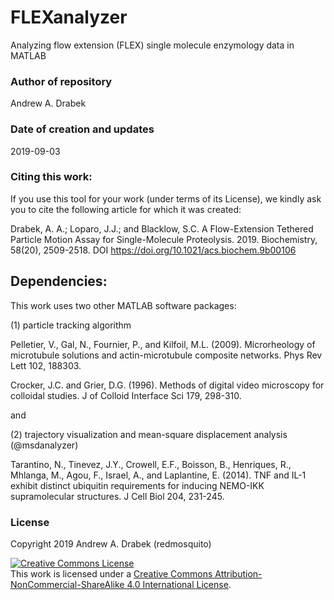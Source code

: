 # FLEXanalyzer
Analyzing flow extension (FLEX) single molecule enzymology data in MATLAB

### Author of repository
Andrew A. Drabek

### Date of creation and updates
2019-09-03

### Citing this work:
If you use this tool for your work (under terms of its License), we kindly ask you to cite the following article for which it was created:

Drabek, A. A.; Loparo, J.J.; and Blacklow, S.C. A Flow-Extension Tethered Particle Motion Assay for Single-Molecule Proteolysis. 2019. Biochemistry, 58(20), 2509-2518. DOI https://doi.org/10.1021/acs.biochem.9b00106

## Dependencies:
This work uses two other MATLAB software packages: 

(1) particle tracking algorithm

Pelletier, V., Gal, N., Fournier, P., and Kilfoil, M.L. (2009). Microrheology of microtubule solutions and actin-microtubule composite networks. Phys Rev Lett 102, 188303.

Crocker, J.C. and Grier, D.G. (1996). Methods of digital video microscopy for colloidal studies. J of Colloid  Interface Sci 179, 298-310.

and

(2) trajectory visualization and mean-square displacement analysis (@msdanalyzer)

Tarantino, N., Tinevez, J.Y., Crowell, E.F., Boisson, B., Henriques, R., Mhlanga, M., Agou, F., Israel, A., and Laplantine, E. (2014). TNF and IL-1 exhibit distinct ubiquitin requirements for inducing NEMO-IKK supramolecular structures. J Cell Biol 204, 231-245.

### License
Copyright 2019 Andrew A. Drabek (redmosquito)

<a rel="license" href="http://creativecommons.org/licenses/by-nc-sa/4.0/"><img alt="Creative Commons License" style="border-width:0" src="https://i.creativecommons.org/l/by-nc-sa/4.0/88x31.png" /></a><br />This work is licensed under a <a rel="license" href="http://creativecommons.org/licenses/by-nc-sa/4.0/">Creative Commons Attribution-NonCommercial-ShareAlike 4.0 International License</a>.
